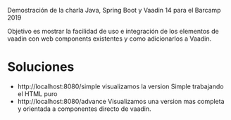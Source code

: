 Demostración de la charla Java, Spring Boot y Vaadin 14 para el Barcamp 2019

Objetivo es mostrar la facilidad de uso e integración de los elementos de vaadin con web components existentes y como adicionarlos a Vaadin.

# Soluciones
 - http://localhost:8080/simple visualizamos la version Simple trabajando el HTML puro
 - http://localhost:8080/advance Visualizamos una version mas completa y orientada a componentes directo de vaadin.
